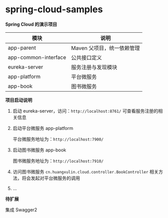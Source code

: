 # spring-cloud-samples

**Spring Cloud 的演示项目**

| 模块                 | 说明                       |
| -------------------- | -------------------------- |
| app-parent           | Maven 父项目，统一依赖管理 |
| app-common-interface | 公共接口定义               |
| eureka-server        | 服务注册与发现模块         |
| app-platform         | 平台微服务                 |
| app-book             | 图书微服务                 |

**项目启动说明**

1. 启动 eureka-server，访问：`http://localhost:8761/` 可查看服务注册的相关信息

2. 启动平台微服务 app-platform

   平台微服务地址为：`http://localhost:7900/`

3. 启动图书微服务 app-book

   图书微服务地址为：`http://localhost:7910/`

4. 访问图书微服务 `cn.huangxulin.cloud.controller.BookController` 相关方法，将会发起对平台微服务的调用

5. ...

**待扩展**

集成 Swagger2